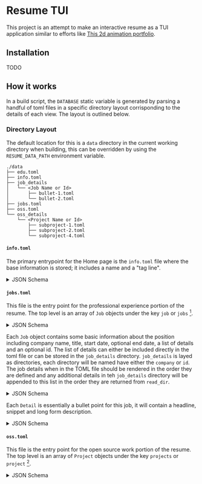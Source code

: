 # Resume TUI

This project is an attempt to make an interactive resume as a TUI application similar to efforts
like [This 2d animation portfolio](https://github.com/JSLegendDev/2d-portfolio-kaboom).

## Installation

TODO

## How it works

In a build script, the `DATABASE` static variable is generated by parsing a handful of toml files
in a specific directory layout corrisponding to the details of each view. The layout is outlined
below.

### Directory Layout

The default location for this is a `data` directory in the current working directory when building,
this can be overridden by using the `RESUME_DATA_PATH` environment variable.

```text
./data
├── edu.toml
├── info.toml
├── job_details
│   └── <Job Name or Id>
│       ├── bullet-1.toml
│       └── bullet-2.toml
├── jobs.toml
├── oss.toml
└── oss_details
    └── <Project Name or Id>
        ├── subproject-1.toml
        ├── subproject-2.toml
        └── subproject-4.toml
```

#### `info.toml`

The primary entrypoint for the Home page is the `info.toml` file where the base information is
stored; it includes a name and a "tag line".

<details>

<summary>JSON Schema</summary>

```json
{
    "title": "Info",
    "description": "Basic information",
    "type": "object",
    "properties": {
        "name": {
            "description": "The name displayed on the Home page.",
            "type": "string",
        },
        "tag_line": {
            "description": "The tagline to display below the name on the Home page.",
            "type": "string"
        }
    }
}
```

</details>

#### `jobs.toml`

This file is the entry point for the professional experience portion of the resume. The top level is
an array of `Job` objects under the key `job` or `jobs` [^1].

<details>

<summary>JSON Schema</summary>

```json
{
    "title": "Jobs",
    "description": "List of job details",
    "type": "object",
    "properties": {
        "jobs": {
            "description": "list of jobs",
            "type": "array",
            "items": {
                "type": "Job"
            },
        }
    }
}
```

</details>

Each `Job` object contains some basic information about the position including company name, title,
start date, optional end date, a list of details and an optional id. The list of details can either
be included directly in the toml file or can be stored in the `job_details` directory. `job_details`
is layed as directories, each directory will be named have either the `company` or `id`. The job
details when in the TOML file should be rendered in the order they are defined and any additional
details in teh `job_details` directory will be appended to this list in the order they are returned
from `read_dir`.

<details>

<summary>JSON Schema</summary>

```json
{
    "title": "Job",
    "description": "Overview of each job",
    "type": "object",
    "patternProperties": {
        "id": {
            "description": "An optional unique ID for a job used for file based details when representing multiple jobs at the same company.",
            "type": "string"
        },
        "company": {
            "description": "The name of the company",
            "type": "string"
        },
        "title": {
            "description": "Job title at this company",
            "type": "string"
        },
        "start": {
            "description": "The date this position started",
            "type": "string"
        }
        ,
        "end": {
            "description": "The date this position ended, if not provided it will display 'current'",
            "type": "string"
        },
        "details?": {
            "description": "A list of job details",
            "type": "array",
            "items": {
                "type": "JobDetail"
            },
        }
    },
    "required": [ "company", "title", "start" ]
}
```

</details>

Each `Detail` is essentially a bullet point for this job, it will contain a headline, snippet and
long form description.

<details>

<summary>JSON Schema</summary>

```json
{
    "title": "JobDetail",
    "description": "A highlight from a job",
    "type": "object",
    "properties": {
        "headline": {
            "description": "The headline",
            "type": "string"
        },
        "snippet": {
            "description": "A snippet describing this detail",
            "type": "string"
        },
        "detail": {
            "description": "The long form description, Commonmark markdown can be used to style this content",
            "type": "string"
        }
    }
}
```

</details>

#### `oss.toml`

This file is the entry point for the open source work portion of the resume. The top level is
an array of `Project` objects under the key `projects` or `project` [^1].

<details>

<summary>JSON Schema</summary>

```json
{
    "title": "Projects",
    "description": "List of oss projects",
    "type": "object",
    "patternProperties": {
        "projects?": {
            "type": "array",
            "items": {
                "type": "Project"
            },
        }
    }
}
```

</detail>

A `Project` is a recursive data structure for describing open source contribution it contains a
project name, short description, long description and a list of sub projects. This structure
makes it easier to represent GitHub Organizations and their repositories and/or crates
that have workspace crates that deserve additional details.

<details>

<summary>JSON Schema</summary>

```json
{
    "title": "Project",
    "description": "A Project outline",
    "type": "object",
    "properties": {
        "name": {
            "description": "The name of the project",
            "type": "string",
        },
        "short_desc": {
            "description": "A snippet about this project",
            "type": "string"
        },
        "long_desc": {
            "description": "A long form overview of this project, Commonmark markdown can be used to style this content",
            "type": "string"
        },
        "sub_projects": {
            "description": "A list of sub-projects related to this project, this is recursive in nature so these sub projects can also have sub-projects",
            "type": "array",
            "items": {
                "type": "Project"
            }
        }
    },
    "required": ["name", "short_desc", "long_desc"]
}
```

</details>

#### `edu.toml`

This file is the entry point for the open source work portion of the resume. The top level is
an array of `School` objects under the key `schools` or `school` [^1].

<details>

<summary>JSON Schema</summary>

```json
{
    "title": "Education",
    "description": "List of school details",
    "type": "object",
    "patternProperties": {
        "schools?": {
            "type": "array"
            "items": {
                "type": "School"
            },
        },
    }
}
```

</detail>

A `School` is a breif description of an educational experience including the name of the institution
a description of the course of study and an optional graduation date.

<details>

<summary>JSON Schema</summary>

```json
{
    "title": "School",
    "description": "Description of schooling",
    "type": "object",
    "properties": {
        "name": {
            "description": "The name of the institution",
            "type": "string"
        },
        "desc": {
            "description": "A description of this course of study",
            "type": "string"
        },
        "graduation_date": {
            "description": "If completed, when that happened",
            "type": "string",
        }
    },
    "required": ["name", "desc"]
}
```

</details>

[^1]: Because toml allows for 2 array syntaxes, array properties have a serde `alias` to allow
  them to be formatted as either an inline array (`<list-name> = []`) or with the `[[<list-name>]]` syntax. I personally
  find it to be more plesent to use the plural name for the former and non-plural for the latter.

